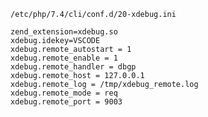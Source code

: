 `/etc/php/7.4/cli/conf.d/20-xdebug.ini`
```
zend_extension=xdebug.so
xdebug.idekey=VSCODE
xdebug.remote_autostart = 1
xdebug.remote_enable = 1
xdebug.remote_handler = dbgp
xdebug.remote_host = 127.0.0.1
xdebug.remote_log = /tmp/xdebug_remote.log
xdebug.remote_mode = req
xdebug.remote_port = 9003
```
